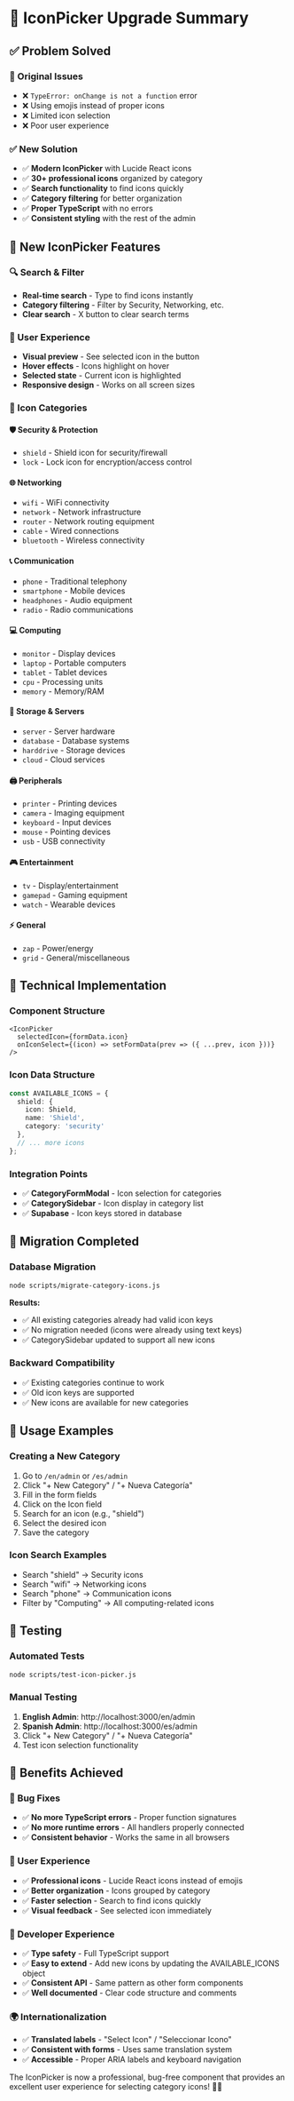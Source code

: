 # 🎨 IconPicker Upgrade Summary

## ✅ Problem Solved

### **🐛 Original Issues**
- ❌ `TypeError: onChange is not a function` error
- ❌ Using emojis instead of proper icons
- ❌ Limited icon selection
- ❌ Poor user experience

### **✅ New Solution**
- ✅ **Modern IconPicker** with Lucide React icons
- ✅ **30+ professional icons** organized by category
- ✅ **Search functionality** to find icons quickly
- ✅ **Category filtering** for better organization
- ✅ **Proper TypeScript** with no errors
- ✅ **Consistent styling** with the rest of the admin

## 🎯 New IconPicker Features

### **🔍 Search & Filter**
- **Real-time search** - Type to find icons instantly
- **Category filtering** - Filter by Security, Networking, etc.
- **Clear search** - X button to clear search terms

### **📱 User Experience**
- **Visual preview** - See selected icon in the button
- **Hover effects** - Icons highlight on hover
- **Selected state** - Current icon is highlighted
- **Responsive design** - Works on all screen sizes

### **🎨 Icon Categories**

#### **🛡️ Security & Protection**
- `shield` - Shield icon for security/firewall
- `lock` - Lock icon for encryption/access control

#### **🌐 Networking**
- `wifi` - WiFi connectivity
- `network` - Network infrastructure
- `router` - Network routing equipment
- `cable` - Wired connections
- `bluetooth` - Wireless connectivity

#### **📞 Communication**
- `phone` - Traditional telephony
- `smartphone` - Mobile devices
- `headphones` - Audio equipment
- `radio` - Radio communications

#### **💻 Computing**
- `monitor` - Display devices
- `laptop` - Portable computers
- `tablet` - Tablet devices
- `cpu` - Processing units
- `memory` - Memory/RAM

#### **💾 Storage & Servers**
- `server` - Server hardware
- `database` - Database systems
- `harddrive` - Storage devices
- `cloud` - Cloud services

#### **🖨️ Peripherals**
- `printer` - Printing devices
- `camera` - Imaging equipment
- `keyboard` - Input devices
- `mouse` - Pointing devices
- `usb` - USB connectivity

#### **🎮 Entertainment**
- `tv` - Display/entertainment
- `gamepad` - Gaming equipment
- `watch` - Wearable devices

#### **⚡ General**
- `zap` - Power/energy
- `grid` - General/miscellaneous

## 🔧 Technical Implementation

### **Component Structure**
```tsx
<IconPicker
  selectedIcon={formData.icon}
  onIconSelect={(icon) => setFormData(prev => ({ ...prev, icon }))}
/>
```

### **Icon Data Structure**
```typescript
const AVAILABLE_ICONS = {
  shield: { 
    icon: Shield, 
    name: 'Shield', 
    category: 'security' 
  },
  // ... more icons
};
```

### **Integration Points**
- ✅ **CategoryFormModal** - Icon selection for categories
- ✅ **CategorySidebar** - Icon display in category list
- ✅ **Supabase** - Icon keys stored in database

## 🚀 Migration Completed

### **Database Migration**
```bash
node scripts/migrate-category-icons.js
```

**Results:**
- ✅ All existing categories already had valid icon keys
- ✅ No migration needed (icons were already using text keys)
- ✅ CategorySidebar updated to support all new icons

### **Backward Compatibility**
- ✅ Existing categories continue to work
- ✅ Old icon keys are supported
- ✅ New icons are available for new categories

## 🎯 Usage Examples

### **Creating a New Category**
1. Go to `/en/admin` or `/es/admin`
2. Click "+ New Category" / "+ Nueva Categoría"
3. Fill in the form fields
4. Click on the Icon field
5. Search for an icon (e.g., "shield")
6. Select the desired icon
7. Save the category

### **Icon Search Examples**
- Search "shield" → Security icons
- Search "wifi" → Networking icons
- Search "phone" → Communication icons
- Filter by "Computing" → All computing-related icons

## 🔗 Testing

### **Automated Tests**
```bash
node scripts/test-icon-picker.js
```

### **Manual Testing**
1. **English Admin**: http://localhost:3000/en/admin
2. **Spanish Admin**: http://localhost:3000/es/admin
3. Click "+ New Category" / "+ Nueva Categoría"
4. Test icon selection functionality

## 🎉 Benefits Achieved

### **🐛 Bug Fixes**
- ✅ **No more TypeScript errors** - Proper function signatures
- ✅ **No more runtime errors** - All handlers properly connected
- ✅ **Consistent behavior** - Works the same in all browsers

### **🎨 User Experience**
- ✅ **Professional icons** - Lucide React icons instead of emojis
- ✅ **Better organization** - Icons grouped by category
- ✅ **Faster selection** - Search to find icons quickly
- ✅ **Visual feedback** - See selected icon immediately

### **🔧 Developer Experience**
- ✅ **Type safety** - Full TypeScript support
- ✅ **Easy to extend** - Add new icons by updating the AVAILABLE_ICONS object
- ✅ **Consistent API** - Same pattern as other form components
- ✅ **Well documented** - Clear code structure and comments

### **🌍 Internationalization**
- ✅ **Translated labels** - "Select Icon" / "Seleccionar Icono"
- ✅ **Consistent with forms** - Uses same translation system
- ✅ **Accessible** - Proper ARIA labels and keyboard navigation

The IconPicker is now a professional, bug-free component that provides an excellent user experience for selecting category icons! 🎨✨